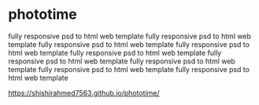 # phototime
fully responsive psd to html web template
fully responsive psd to html web template
fully responsive psd to html web template
fully responsive psd to html web template
fully responsive psd to html web template
fully responsive psd to html web template
fully responsive psd to html web template
fully responsive psd to html web template
fully responsive psd to html web template


https://shishirahmed7563.github.io/phototime/
